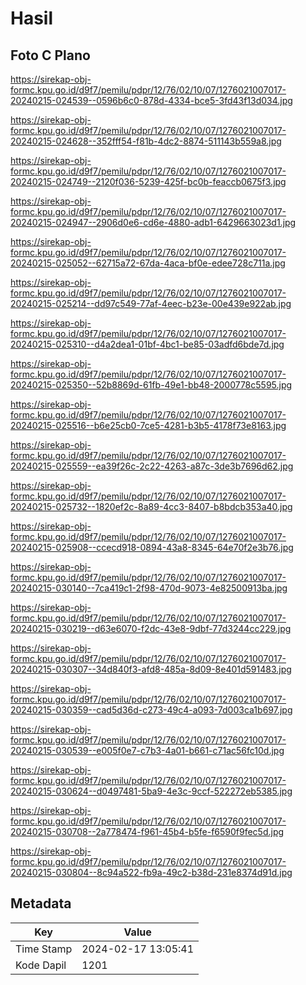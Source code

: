 # Hasil

## Foto C Plano

https://sirekap-obj-formc.kpu.go.id/d9f7/pemilu/pdpr/12/76/02/10/07/1276021007017-20240215-024539--0596b6c0-878d-4334-bce5-3fd43f13d034.jpg

https://sirekap-obj-formc.kpu.go.id/d9f7/pemilu/pdpr/12/76/02/10/07/1276021007017-20240215-024628--352fff54-f81b-4dc2-8874-511143b559a8.jpg

https://sirekap-obj-formc.kpu.go.id/d9f7/pemilu/pdpr/12/76/02/10/07/1276021007017-20240215-024749--2120f036-5239-425f-bc0b-feaccb0675f3.jpg

https://sirekap-obj-formc.kpu.go.id/d9f7/pemilu/pdpr/12/76/02/10/07/1276021007017-20240215-024947--2906d0e6-cd6e-4880-adb1-6429663023d1.jpg

https://sirekap-obj-formc.kpu.go.id/d9f7/pemilu/pdpr/12/76/02/10/07/1276021007017-20240215-025052--62715a72-67da-4aca-bf0e-edee728c711a.jpg

https://sirekap-obj-formc.kpu.go.id/d9f7/pemilu/pdpr/12/76/02/10/07/1276021007017-20240215-025214--dd97c549-77af-4eec-b23e-00e439e922ab.jpg

https://sirekap-obj-formc.kpu.go.id/d9f7/pemilu/pdpr/12/76/02/10/07/1276021007017-20240215-025310--d4a2dea1-01bf-4bc1-be85-03adfd6bde7d.jpg

https://sirekap-obj-formc.kpu.go.id/d9f7/pemilu/pdpr/12/76/02/10/07/1276021007017-20240215-025350--52b8869d-61fb-49e1-bb48-2000778c5595.jpg

https://sirekap-obj-formc.kpu.go.id/d9f7/pemilu/pdpr/12/76/02/10/07/1276021007017-20240215-025516--b6e25cb0-7ce5-4281-b3b5-4178f73e8163.jpg

https://sirekap-obj-formc.kpu.go.id/d9f7/pemilu/pdpr/12/76/02/10/07/1276021007017-20240215-025559--ea39f26c-2c22-4263-a87c-3de3b7696d62.jpg

https://sirekap-obj-formc.kpu.go.id/d9f7/pemilu/pdpr/12/76/02/10/07/1276021007017-20240215-025732--1820ef2c-8a89-4cc3-8407-b8bdcb353a40.jpg

https://sirekap-obj-formc.kpu.go.id/d9f7/pemilu/pdpr/12/76/02/10/07/1276021007017-20240215-025908--ccecd918-0894-43a8-8345-64e70f2e3b76.jpg

https://sirekap-obj-formc.kpu.go.id/d9f7/pemilu/pdpr/12/76/02/10/07/1276021007017-20240215-030140--7ca419c1-2f98-470d-9073-4e82500913ba.jpg

https://sirekap-obj-formc.kpu.go.id/d9f7/pemilu/pdpr/12/76/02/10/07/1276021007017-20240215-030219--d63e6070-f2dc-43e8-9dbf-77d3244cc229.jpg

https://sirekap-obj-formc.kpu.go.id/d9f7/pemilu/pdpr/12/76/02/10/07/1276021007017-20240215-030307--34d840f3-afd8-485a-8d09-8e401d591483.jpg

https://sirekap-obj-formc.kpu.go.id/d9f7/pemilu/pdpr/12/76/02/10/07/1276021007017-20240215-030359--cad5d36d-c273-49c4-a093-7d003ca1b697.jpg

https://sirekap-obj-formc.kpu.go.id/d9f7/pemilu/pdpr/12/76/02/10/07/1276021007017-20240215-030539--e005f0e7-c7b3-4a01-b661-c71ac56fc10d.jpg

https://sirekap-obj-formc.kpu.go.id/d9f7/pemilu/pdpr/12/76/02/10/07/1276021007017-20240215-030624--d0497481-5ba9-4e3c-9ccf-522272eb5385.jpg

https://sirekap-obj-formc.kpu.go.id/d9f7/pemilu/pdpr/12/76/02/10/07/1276021007017-20240215-030708--2a778474-f961-45b4-b5fe-f6590f9fec5d.jpg

https://sirekap-obj-formc.kpu.go.id/d9f7/pemilu/pdpr/12/76/02/10/07/1276021007017-20240215-030804--8c94a522-fb9a-49c2-b38d-231e8374d91d.jpg


## Metadata

| Key        | Value               |
| ---------- | ------------------- |
| Time Stamp | 2024-02-17 13:05:41 |
| Kode Dapil | 1201                |



